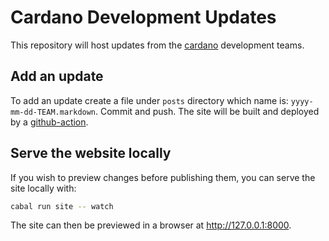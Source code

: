 # Cardano Development Updates

This repository will host updates from the
[cardano](https://github.com/input-output-hk/cardano-node) development teams.

## Add an update

To add an update create a file under `posts` directory which name is:
`yyyy-mm-dd-TEAM.markdown`. Commit and push.  The site will be built and
deployed by a [github-action](https://github.com/input-output-hk/cardano-updates/actions).

## Serve the website locally

If you wish to preview changes before publishing them, you can serve the site
locally with:

```bash
cabal run site -- watch
```

The site can then be previewed in a browser at http://127.0.0.1:8000.
